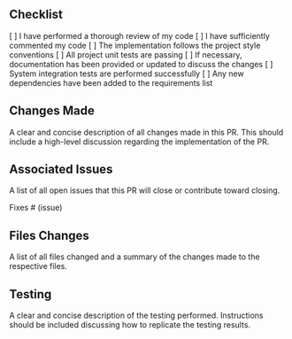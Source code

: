 ## Checklist
[ ] I have performed a thorough review of my code
[ ] I have sufficiently commented my code
[ ] The implementation follows the project style conventions
[ ] All project unit tests are passing
[ ] If necessary, documentation has been provided or updated to discuss the changes
[ ] System integration tests are performed successfully
[ ] Any new dependencies have been added to the requirements list

## Changes Made
A clear and concise description of all changes made in this PR. This should include a high-level
discussion regarding the implementation of the PR.

## Associated Issues
A list of all open issues that this PR will close or contribute toward closing.

Fixes # (issue)

## Files Changes
A list of all files changed and a summary of the changes made to the respective files.

## Testing
A clear and concise description of the testing performed. Instructions should be included
discussing how to replicate the testing results.